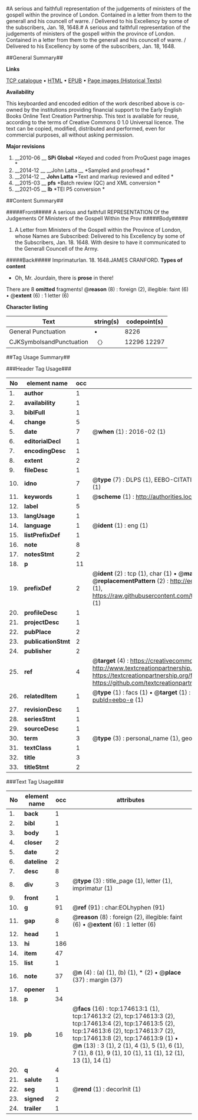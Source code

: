#A serious and faithfull representation of the judgements of ministers of the gospell within the province of London. Contained in a letter from them to the generall and his councell of warre. / Delivered to his Excellency by some of the subscribers, Jan. 18, 1648.#
A serious and faithfull representation of the judgements of ministers of the gospell within the province of London. Contained in a letter from them to the generall and his councell of warre. / Delivered to his Excellency by some of the subscribers, Jan. 18, 1648.

##General Summary##

**Links**

[TCP catalogue](http://www.ota.ox.ac.uk/tcp/)  • 
[HTML](http://tei.it.ox.ac.uk/tcp/Texts-HTML/free/B05/B05798.html)  • 
[EPUB](http://tei.it.ox.ac.uk/tcp/Texts-EPUB/free/B05/B05798.epub) • 
[Page images (Historical Texts)](https://historicaltexts.jisc.ac.uk/eebo-47012648e)

**Availability**

This keyboarded and encoded edition of the work described above is co-owned by the
    institutions providing financial support to the Early English Books Online Text Creation
    Partnership. This text is available for reuse, according to the terms of  Creative Commons 0 1.0 Universal
    licence. The text can be copied, modified, distributed and performed, even for commercial
    purposes, all without asking permission.

**Major revisions**

1. __2010-06 __ __SPi Global__ *Keyed and coded from ProQuest page images *
1. __2014-12 __ __John Latta __ *Sampled and proofread *
1. __2014-12 __ __John Latta__ *Text and markup reviewed and edited *
1. __2015-03 __ __pfs__ *Batch review (QC) and XML conversion *
1. __2021-05 __ __lb__ *TEI P5 conversion *

##Content Summary##

#####Front#####
A serious and faithfull REPRESENTATION Of the Judgements Of Ministers of the Gospell Within the Prov
#####Body#####

1. A Letter from Ministers of the Gospell within the Province of London, whose Names are Subscribed: Delivered to his Excellency by some of the Subscribers, Jan. 18. 1648. With desire to have it communicated to the Generall Councell of the Army.

#####Back#####
ImprimaturIan. 18. 1648.JAMES CRANFORD.
**Types of content**

  * Oh, Mr. Jourdain, there is **prose** in there!

There are 8 **omitted** fragments! 
 @__reason__ (8) : foreign (2), illegible: faint (6)  •  @__extent__ (6) : 1 letter (6)

**Character listing**


|Text|string(s)|codepoint(s)|
|---|---|---|
|General Punctuation|•|8226|
|CJKSymbolsandPunctuation|〈〉|12296 12297|

##Tag Usage Summary##

###Header Tag Usage###

|No|element name|occ|attributes|
|---|---|---|---|
|1.|__author__|1||
|2.|__availability__|1||
|3.|__biblFull__|1||
|4.|__change__|5||
|5.|__date__|7| @__when__ (1) : 2016-02 (1)|
|6.|__editorialDecl__|1||
|7.|__encodingDesc__|1||
|8.|__extent__|2||
|9.|__fileDesc__|1||
|10.|__idno__|7| @__type__ (7) : DLPS (1), EEBO-CITATION (1), VID (1), EEBO-PROQUEST (1), STC (2), OCLC (1)|
|11.|__keywords__|1| @__scheme__ (1) : http://authorities.loc.gov/ (1)|
|12.|__label__|5||
|13.|__langUsage__|1||
|14.|__language__|1| @__ident__ (1) : eng (1)|
|15.|__listPrefixDef__|1||
|16.|__note__|8||
|17.|__notesStmt__|2||
|18.|__p__|11||
|19.|__prefixDef__|2| @__ident__ (2) : tcp (1), char (1)  •  @__matchPattern__ (2) : ([0-9\-]+):([0-9IVX]+) (1), (.+) (1)  •  @__replacementPattern__ (2) : http://eebo.chadwyck.com/downloadtiff?vid=$1&page=$2 (1), https://raw.githubusercontent.com/textcreationpartnership/Texts/master/tcpchars.xml#$1 (1)|
|20.|__profileDesc__|1||
|21.|__projectDesc__|1||
|22.|__pubPlace__|2||
|23.|__publicationStmt__|2||
|24.|__publisher__|2||
|25.|__ref__|4| @__target__ (4) : https://creativecommons.org/publicdomain/zero/1.0/ (1), http://www.textcreationpartnership.org/docs/. (1), https://textcreationpartnership.org/faq/#faq05 (1), https://github.com/textcreationpartnership (1)|
|26.|__relatedItem__|1| @__type__ (1) : facs (1)  •  @__target__ (1) : https://data.historicaltexts.jisc.ac.uk/view?pubId=eebo-e (1)|
|27.|__revisionDesc__|1||
|28.|__seriesStmt__|1||
|29.|__sourceDesc__|1||
|30.|__term__|3| @__type__ (3) : personal_name (1), geographic_name (2)|
|31.|__textClass__|1||
|32.|__title__|3||
|33.|__titleStmt__|2||


###Text Tag Usage###

|No|element name|occ|attributes|
|---|---|---|---|
|1.|__back__|1||
|2.|__bibl__|1||
|3.|__body__|1||
|4.|__closer__|2||
|5.|__date__|2||
|6.|__dateline__|2||
|7.|__desc__|8||
|8.|__div__|3| @__type__ (3) : title_page (1), letter (1), imprimatur (1)|
|9.|__front__|1||
|10.|__g__|91| @__ref__ (91) : char:EOLhyphen (91)|
|11.|__gap__|8| @__reason__ (8) : foreign (2), illegible: faint (6)  •  @__extent__ (6) : 1 letter (6)|
|12.|__head__|1||
|13.|__hi__|186||
|14.|__item__|47||
|15.|__list__|1||
|16.|__note__|37| @__n__ (4) : (a) (1), (b) (1), * (2)  •  @__place__ (37) : margin (37)|
|17.|__opener__|1||
|18.|__p__|34||
|19.|__pb__|16| @__facs__ (16) : tcp:174613:1 (1), tcp:174613:2 (2), tcp:174613:3 (2), tcp:174613:4 (2), tcp:174613:5 (2), tcp:174613:6 (2), tcp:174613:7 (2), tcp:174613:8 (2), tcp:174613:9 (1)  •  @__n__ (13) : 3 (1), 2 (1), 4 (1), 5 (1), 6 (1), 7 (1), 8 (1), 9 (1), 10 (1), 11 (1), 12 (1), 13 (1), 14 (1)|
|20.|__q__|4||
|21.|__salute__|1||
|22.|__seg__|1| @__rend__ (1) : decorInit (1)|
|23.|__signed__|2||
|24.|__trailer__|1||

